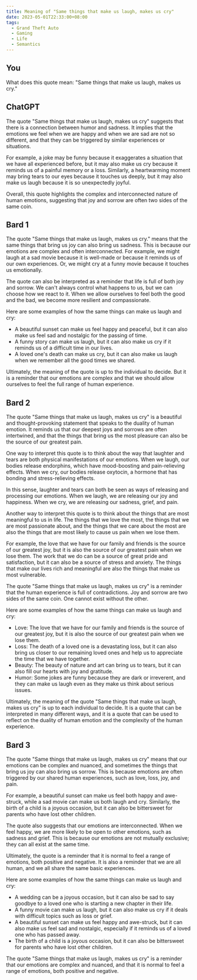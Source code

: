 ```yaml
---
title: Meaning of "Same things that make us laugh, makes us cry"
date: 2023-05-01T22:33:00+08:00
tags:
  - Grand Theft Auto
  - Gaming
  - Life
  - Semantics
---
```

## You
What does this quote mean: "Same things that make us laugh, makes us cry."

## ChatGPT
The quote "Same things that make us laugh, makes us cry" suggests that there is a connection between humor and sadness. It implies that the emotions we feel when we are happy and when we are sad are not so different, and that they can be triggered by similar experiences or situations.

For example, a joke may be funny because it exaggerates a situation that we have all experienced before, but it may also make us cry because it reminds us of a painful memory or a loss. Similarly, a heartwarming moment may bring tears to our eyes because it touches us deeply, but it may also make us laugh because it is so unexpectedly joyful.

Overall, this quote highlights the complex and interconnected nature of human emotions, suggesting that joy and sorrow are often two sides of the same coin.

## Bard 1
The quote "Same things that make us laugh, makes us cry." means that the same things that bring us joy can also bring us sadness. This is because our emotions are complex and often interconnected. For example, we might laugh at a sad movie because it is well-made or because it reminds us of our own experiences. Or, we might cry at a funny movie because it touches us emotionally.

The quote can also be interpreted as a reminder that life is full of both joy and sorrow. We can't always control what happens to us, but we can choose how we react to it. When we allow ourselves to feel both the good and the bad, we become more resilient and compassionate.

Here are some examples of how the same things can make us laugh and cry:

* A beautiful sunset can make us feel happy and peaceful, but it can also make us feel sad and nostalgic for the passing of time.
* A funny story can make us laugh, but it can also make us cry if it reminds us of a difficult time in our lives.
* A loved one's death can make us cry, but it can also make us laugh when we remember all the good times we shared.

Ultimately, the meaning of the quote is up to the individual to decide. But it is a reminder that our emotions are complex and that we should allow ourselves to feel the full range of human experience.

## Bard 2
The quote "Same things that make us laugh, makes us cry" is a beautiful and thought-provoking statement that speaks to the duality of human emotion. It reminds us that our deepest joys and sorrows are often intertwined, and that the things that bring us the most pleasure can also be the source of our greatest pain.

One way to interpret this quote is to think about the way that laughter and tears are both physical manifestations of our emotions. When we laugh, our bodies release endorphins, which have mood-boosting and pain-relieving effects. When we cry, our bodies release oxytocin, a hormone that has bonding and stress-relieving effects.

In this sense, laughter and tears can both be seen as ways of releasing and processing our emotions. When we laugh, we are releasing our joy and happiness. When we cry, we are releasing our sadness, grief, and pain.

Another way to interpret this quote is to think about the things that are most meaningful to us in life. The things that we love the most, the things that we are most passionate about, and the things that we care about the most are also the things that are most likely to cause us pain when we lose them.

For example, the love that we have for our family and friends is the source of our greatest joy, but it is also the source of our greatest pain when we lose them. The work that we do can be a source of great pride and satisfaction, but it can also be a source of stress and anxiety. The things that make our lives rich and meaningful are also the things that make us most vulnerable.

The quote "Same things that make us laugh, makes us cry" is a reminder that the human experience is full of contradictions. Joy and sorrow are two sides of the same coin. One cannot exist without the other.

Here are some examples of how the same things can make us laugh and cry:

* Love: The love that we have for our family and friends is the source of our greatest joy, but it is also the source of our greatest pain when we lose them.
* Loss: The death of a loved one is a devastating loss, but it can also bring us closer to our remaining loved ones and help us to appreciate the time that we have together.
* Beauty: The beauty of nature and art can bring us to tears, but it can also fill our hearts with joy and gratitude.
* Humor: Some jokes are funny because they are dark or irreverent, and they can make us laugh even as they make us think about serious issues.

Ultimately, the meaning of the quote "Same things that make us laugh, makes us cry" is up to each individual to decide. It is a quote that can be interpreted in many different ways, and it is a quote that can be used to reflect on the duality of human emotion and the complexity of the human experience.

## Bard 3
The quote "Same things that make us laugh, makes us cry" means that our emotions can be complex and nuanced, and sometimes the things that bring us joy can also bring us sorrow. This is because emotions are often triggered by our shared human experiences, such as love, loss, joy, and pain.

For example, a beautiful sunset can make us feel both happy and awe-struck, while a sad movie can make us both laugh and cry. Similarly, the birth of a child is a joyous occasion, but it can also be bittersweet for parents who have lost other children.

The quote also suggests that our emotions are interconnected. When we feel happy, we are more likely to be open to other emotions, such as sadness and grief. This is because our emotions are not mutually exclusive; they can all exist at the same time.

Ultimately, the quote is a reminder that it is normal to feel a range of emotions, both positive and negative. It is also a reminder that we are all human, and we all share the same basic experiences.

Here are some examples of how the same things can make us laugh and cry:

* A wedding can be a joyous occasion, but it can also be sad to say goodbye to a loved one who is starting a new chapter in their life.
* A funny movie can make us laugh, but it can also make us cry if it deals with difficult topics such as loss or grief.
* A beautiful sunset can make us feel happy and awe-struck, but it can also make us feel sad and nostalgic, especially if it reminds us of a loved one who has passed away.
* The birth of a child is a joyous occasion, but it can also be bittersweet for parents who have lost other children.

The quote "Same things that make us laugh, makes us cry" is a reminder that our emotions are complex and nuanced, and that it is normal to feel a range of emotions, both positive and negative.
